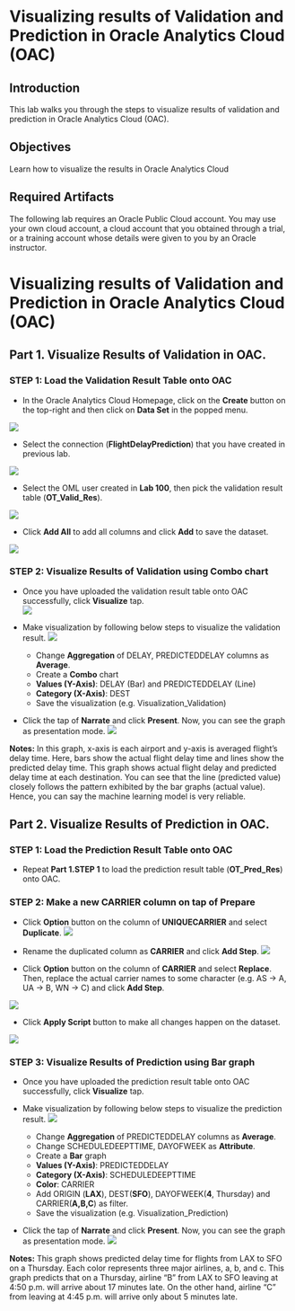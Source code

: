 # Visualizing results of Validation and Prediction in Oracle Analytics Cloud (OAC)


## Introduction
This lab walks you through the steps to visualize results of validation and prediction in Oracle Analytics Cloud (OAC).  

## Objectives
Learn how to visualize the results in Oracle Analytics Cloud

## Required Artifacts
The following lab requires an Oracle Public Cloud account. You may use your own cloud account, a cloud account that you obtained through a trial, or a training account whose details were given to you by an Oracle instructor.



# Visualizing results of Validation and Prediction in Oracle Analytics Cloud (OAC)

## Part 1. Visualize Results of Validation in OAC. 

### **STEP 1**: Load the Validation Result Table onto OAC

-   In the Oracle Analytics Cloud Homepage, click on the **Create** button on the top-right and then click on **Data Set** in the popped menu.

![](./images/picture500-1.png)

-   Select the connection (**FlightDelayPrediction**) that you have created in previous lab.

![](./images/picture500-2.png)

-   Select the OML user created in **Lab 100**, then pick the validation result table (**OT_Valid_Res**).

![](./images/picture500-3.png)

-   Click **Add All** to add all columns and click **Add** to save the dataset.  

![](./images/picture500-4.png)

### **STEP 2**: Visualize Results of Validation using Combo chart
-   Once you have uploaded the validation result table onto OAC successfully, click **Visualize** tap.  
![](./images/picture500-5.png)

-   Make visualization by following below steps to visualize the validation result. 
![](./images/picture500-6.png)
    - Change **Aggregation** of DELAY, PREDICTEDDELAY columns as **Average**.
    - Create a **Combo** chart
    - **Values (Y-Axis)**: DELAY (Bar) and PREDICTEDDELAY (Line) 
    - **Category (X-Axis)**: DEST
    - Save the visualization (e.g. Visualization_Validation) 

- Click the tap of **Narrate** and click **Present**. Now, you can see the graph as presentation mode. 
![](./images/picture500-7.png)

**Notes:** In this graph, x-axis is each airport and y-axis is averaged flight’s delay time. Here, bars show the actual flight delay time and lines show the predicted delay time. This graph shows actual flight delay and predicted delay time at each destination. You can see that the line (predicted value) closely follows the pattern exhibited by the bar graphs (actual value). Hence, you can say the machine learning model is very reliable.


## Part 2. Visualize Results of Prediction in OAC. 

### **STEP 1**: Load the Prediction Result Table onto OAC

- Repeat **Part 1.STEP 1** to load the prediction result table (**OT_Pred_Res**) onto OAC. 

### **STEP 2**: Make a new CARRIER column on tap of Prepare
- Click **Option** button on the column of **UNIQUECARRIER** and select **Duplicate**. 
![](./images/picture500-8.png)

- Rename the duplicated column as **CARRIER** and click **Add Step**. 
![](./images/picture500-9.png)

- Click **Option** button on the column of **CARRIER** and select **Replace**. Then, replace the actual carrier names to some character (e.g. AS -> A, UA -> B, WN -> C) and click **Add Step**. 

![](./images/picture500-10.png)

- Click **Apply Script** button to make all changes happen on the dataset. 

![](./images/picture500-11.png)

### **STEP 3**: Visualize Results of Prediction using Bar graph
-   Once you have uploaded the prediction result table onto OAC successfully, click **Visualize** tap.  

-   Make visualization by following below steps to visualize the prediction result. 
![](./images/picture500-12.png)
    - Change **Aggregation** of PREDICTEDDELAY columns as **Average**.
    - Change SCHEDULEDEEPTTIME, DAYOFWEEK as **Attribute**. 
    - Create a **Bar** graph
    - **Values (Y-Axis)**: PREDICTEDDELAY
    - **Category (X-Axis)**: SCHEDULEDEEPTTIME
    - **Color**: CARRIER
    - Add ORIGIN (**LAX**), DEST(**SFO**), DAYOFWEEK(**4**, Thursday) and CARRIER(**A,B,C**) as filter. 
    - Save the visualization (e.g. Visualization_Prediction) 

- Click the tap of **Narrate** and click **Present**. Now, you can see the graph as presentation mode. 
![](./images/picture500-13.png)

**Notes:** This graph shows predicted delay time for flights from LAX to SFO on a Thursday. Each color represents three major airlines, a, b, and c. This graph predicts that on a Thursday, airline “B” from LAX to SFO leaving at 4:50 p.m. will arrive about 17 minutes late. On the other hand, airline “C” from leaving at 4:45 p.m. will arrive only about 5 minutes late.


